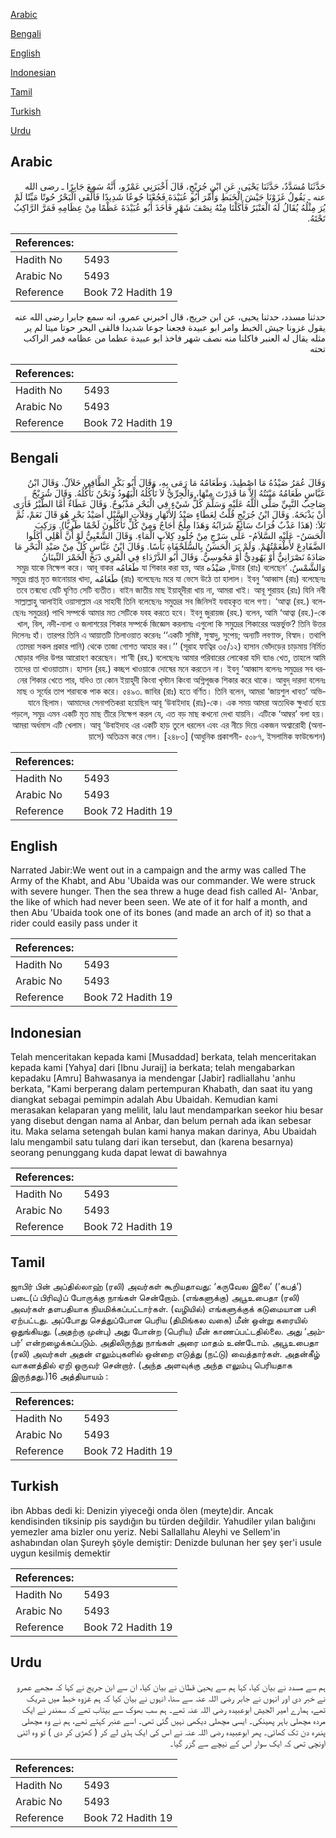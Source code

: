 [Arabic](#arabic)

[Bengali](#bengali)

[English](#english)

[Indonesian](#indonesian)

[Tamil](#tamil)

[Turkish](#turkish)

[Urdu](#urdu)

## Arabic


<div dir="rtl" lang="ar" style={{fontSize:'larger',backgroundColor:'#f8f9fa',padding:20}}>
حَدَّثَنَا مُسَدَّدٌ، حَدَّثَنَا يَحْيَى، عَنِ ابْنِ جُرَيْجٍ، قَالَ أَخْبَرَنِي عَمْرٌو، أَنَّهُ سَمِعَ جَابِرًا ـ رضى الله عنه ـ يَقُولُ غَزَوْنَا جَيْشَ الْخَبَطِ وَأُمِّرَ أَبُو عُبَيْدَةَ فَجُعْنَا جُوعًا شَدِيدًا فَأَلْقَى الْبَحْرُ حُوتًا مَيِّتًا لَمْ يُرَ مِثْلُهُ يُقَالُ لَهُ الْعَنْبَرُ فَأَكَلْنَا مِنْهُ نِصْفَ شَهْرٍ فَأَخَذَ أَبُو عُبَيْدَةَ عَظْمًا مِنْ عِظَامِهِ فَمَرَّ الرَّاكِبُ تَحْتَهُ‏.‏
</div>
<div style={{backgroundColor:'#f8f9fa',padding:20, marginBottom: 10}}><table> <thead> <tr> <th>References:</th> <th></th> </tr> </thead> <tbody><tr><td>Hadith No</td><td>5493</td></tr><tr><td>Arabic No</td><td>5493</td></tr><tr><td>Reference</td><td>Book 72 Hadith 19</td></tr></tbody></table></div>


<div dir="rtl" lang="ar" style={{fontSize:'larger',backgroundColor:'#f8f9fa',padding:20}}>
حدثنا مسدد، حدثنا يحيى، عن ابن جريج، قال اخبرني عمرو، انه سمع جابرا رضى الله عنه يقول غزونا جيش الخبط وامر ابو عبيدة فجعنا جوعا شديدا فالقى البحر حوتا ميتا لم ير مثله يقال له العنبر فاكلنا منه نصف شهر فاخذ ابو عبيدة عظما من عظامه فمر الراكب تحته
</div>
<div style={{backgroundColor:'#f8f9fa',padding:20, marginBottom: 10}}><table> <thead> <tr> <th>References:</th> <th></th> </tr> </thead> <tbody><tr><td>Hadith No</td><td>5493</td></tr><tr><td>Arabic No</td><td>5493</td></tr><tr><td>Reference</td><td>Book 72 Hadith 19</td></tr></tbody></table></div>

## Bengali


<div dir="rtl" lang="bn" style={{fontSize:'larger',backgroundColor:'#f8f9fa',padding:20}}>
وَقَالَ عُمَرُ صَيْدُهُ مَا اصْطِيدَ، وَطَعَامُهُ مَا رَمَى بِهِ، وَقَالَ أَبُو بَكْرٍ الطَّافِي حَلاَلٌ. وَقَالَ ابْنُ عَبَّاسٍ طَعَامُهُ مَيْتَتُهُ إِلاَّ مَا قَذِرْتَ مِنْهَا، وَالْجِرِّيُّ لاَ تَأْكُلُهُ الْيَهُودُ وَنَحْنُ نَأْكُلُهُ. وَقَالَ شُرَيْحٌ صَاحِبُ النَّبِيِّ صَلَّى اللَّهُ عَلَيْهِ وَسَلَّمَ كُلُّ شَيْءٍ فِي الْبَحْرِ مَذْبُوحٌ. وَقَالَ عَطَاءٌ أَمَّا الطَّيْرُ فَأَرَى أَنْ يَذْبَحَهُ. وَقَالَ ابْنُ جُرَيْجٍ قُلْتُ لِعَطَاءٍ صَيْدُ الأَنْهَارِ وَقِلاَتِ السَّيْلِ أَصَيْدُ بَحْرٍ هُوَ قَالَ نَعَمْ، ثُمَّ تَلاَ: (هَذَا عَذْبٌ فُرَاتٌ سَائِغٌ شَرَابُهُ وَهَذَا مِلْحٌ أُجَاجٌ وَمِنْ كُلٍّ تَأْكُلُونَ لَحْمًا طَرِيًّا). وَرَكِبَ الْحَسَنُ- عَلَيْهِ السَّلاَمُ- عَلَى سَرْجٍ مِنْ جُلُودِ كِلاَبِ الْمَاءِ. وَقَالَ الشَّعْبِيُّ لَوْ أَنَّ أَهْلِي أَكَلُوا الضَّفَادِعَ لأَطْعَمْتُهُمْ. وَلَمْ يَرَ الْحَسَنُ بِالسُّلَحْفَاةِ بَأْسًا. وَقَالَ ابْنُ عَبَّاسٍ كُلْ مِنْ صَيْدِ الْبَحْرِ مَا صَادَهُ نَصْرَانِيٌّ أَوْ يَهُودِيٌّ أَوْ مَجُوسِيٌّ. وَقَالَ أَبُو الدَّرْدَاءِ فِي الْمُرِي ذَبَحَ الْخَمْرَ النِّينَانُ وَالشَّمْسُ. ‘উমার (রাঃ) বলেছেন, صَيْدُه যা শিকার করা হয়, আর طَعَامُه সমুদ্র যাকে নিক্ষেপ করে। আবূ বাকর (রাঃ) বলেছেনঃ মরে যা ভেসে উঠে তা হালাল। ইবনু ‘আব্বাস (রাঃ) বলেছেনঃ طَعَامُه সমুদ্রে প্রাপ্ত মৃত জানোয়ার খাদ্য, তবে তন্মধ্যে যেটি ঘৃণিত সেটি ব্যতীত। বাইন জাতীয় মাছ ইয়াহূদীরা খায় না, আমরা খাই। আবূ শুরায়হ (রাঃ) যিনি নবী সাল্লাল্লাহু আলাইহি ওয়াসাল্লাম এর সাহাবী তিনি বলেছেনঃ সমুদ্রের সব জিনিসই যবাহকৃত বলে গণ্য। ‘আত্বা (রহ.) বলেছেনঃ সমুদ্রের) পাখি সম্পর্কে আমার মত সেটিকে যবহ করতে হবে। ইবনু জুরায়জ (রহ.) বলেন, আমি ‘আত্বা (রহ.)-কে খাল, বিল, নদী-নালা ও জলাশয়ের শিকার সম্পর্কে জিজ্ঞেস করলামঃ এগুলো কি সমুদ্রের শিকারের অন্তর্ভুক্ত? তিনি উত্তর দিলেনঃ হাঁ। তারপর তিনি এ আয়াতটি তিলাওয়াত করেনঃ ‘‘একটি সুমিষ্ট, সুস্বাদু, সুপেয়; অন্যটি লবণাক্ত, বিস্বাদ। তথাপি তোমরা সকল প্রকার পানি) থেকে তাজা গোশত আহার কর।’’ (সূরাহ ফাত্বির ৩৫/১২) হাসান ভোঁদড়ের চাড়মায় নির্মিত ঘোড়ার গদির উপর আরোহণ করেছেন। শা‘বী (রহ.) বলেছেনঃ আমার পরিবারের লোকেরা যদি ব্যাঙ খেত, তাহলে আমি তাদের তা খাওয়াতাম। হাসান (রহ.) কচ্ছপ খাওয়াকে দোষের মনে করতেন না। ইবনু ‘আব্বাস বলেনঃ সমুদ্রের সব ধরনের শিকার খেতে পার, যদিও তা কোন ইয়াহূদী কিংবা খৃস্টান কিংবা অগ্নিপূজক শিকার করে থাকে। আবুদ্ দারদা বলেনঃ মাছ ও সূর্যের তাপ শরাবকে পাক করে। ৫৪৯৩. জাবির (রাঃ) হতে বর্ণিত। তিনি বলেন, আমরা ‘জায়শুল খাবত’ অভিযানে ছিলাম। আমাদের সেনাপতিকরা হয়েছিল আবূ ‘উবাইদাহ (রাঃ)-কে। এক সময় আমরা অত্যধিক ক্ষুধার্ত হয়ে পড়লে, সমুদ্র এমন একটি মৃত মাছ তীরে নিক্ষেপ করল যে, এত বড় মাছ কখনো দেখা যায়নি। এটিকে ‘আম্বর’ বলা হয়। আমরা অর্ধমাস এটি খেলাম। আবূ ‘উবাইদাহ এর একটি হাড় তুলে ধরলেন এবং এর নীচে দিয়ে একজন অশ্বারোহী (অনায়াসে) অতিক্রম করে গেল। [২৪৮৩] (আধুনিক প্রকাশনী- ৫০৮৭, ইসলামিক ফাউন্ডেশন)
</div>
<div style={{backgroundColor:'#f8f9fa',padding:20, marginBottom: 10}}><table> <thead> <tr> <th>References:</th> <th></th> </tr> </thead> <tbody><tr><td>Hadith No</td><td>5493</td></tr><tr><td>Arabic No</td><td>5493</td></tr><tr><td>Reference</td><td>Book 72 Hadith 19</td></tr></tbody></table></div>

## English


<div dir="ltr" lang="en" style={{fontSize:'larger',backgroundColor:'#f8f9fa',padding:20}}>
Narrated Jabir:We went out in a campaign and the army was called The Army of the Khabt, and Abu 'Ubaida was our commander. We were struck with severe hunger. Then the sea threw a huge dead fish called Al- 'Anbar, the like of which had never been seen. We ate of it for half a month, and then Abu 'Ubaida took one of its bones (and made an arch of it) so that a rider could easily pass under it
</div>
<div style={{backgroundColor:'#f8f9fa',padding:20, marginBottom: 10}}><table> <thead> <tr> <th>References:</th> <th></th> </tr> </thead> <tbody><tr><td>Hadith No</td><td>5493</td></tr><tr><td>Arabic No</td><td>5493</td></tr><tr><td>Reference</td><td>Book 72 Hadith 19</td></tr></tbody></table></div>

## Indonesian


<div dir="ltr" lang="id" style={{fontSize:'larger',backgroundColor:'#f8f9fa',padding:20}}>
Telah menceritakan kepada kami [Musaddad] berkata, telah menceritakan kepada kami [Yahya] dari [Ibnu Juraij] ia berkata; telah mengabarkan kepadaku [Amru] Bahwasanya ia mendengar [Jabir] radliallahu 'anhu berkata, "Kami berperang dalam pertempuran Khabath, dan saat itu yang diangkat sebagai pemimpin adalah Abu Ubaidah. Kemudian kami merasakan kelaparan yang melilit, lalu laut mendamparkan seekor hiu besar yang disebut dengan nama al Anbar, dan belum pernah ada ikan sebesar itu. Maka selama setengah bulan kami hanya makan darinya, Abu Ubaidah lalu mengambil satu tulang dari ikan tersebut, dan (karena besarnya) seorang penunggang kuda dapat lewat di bawahnya
</div>
<div style={{backgroundColor:'#f8f9fa',padding:20, marginBottom: 10}}><table> <thead> <tr> <th>References:</th> <th></th> </tr> </thead> <tbody><tr><td>Hadith No</td><td>5493</td></tr><tr><td>Arabic No</td><td>5493</td></tr><tr><td>Reference</td><td>Book 72 Hadith 19</td></tr></tbody></table></div>

## Tamil


<div dir="ltr" lang="ta" style={{fontSize:'larger',backgroundColor:'#f8f9fa',padding:20}}>
ஜாபிர் பின் அப்தில்லாஹ் (ரலி) அவர்கள் கூறியதாவது: ‘கருவேல இலை’ (‘கபத்’) படை(ப் பிரிவு)ப் போருக்கு நாங்கள் சென்றோம். (எங்களுக்கு) அபூஉபைதா (ரலி) அவர்கள் தளபதியாக நியமிக்கப்பட்டார்கள். (வழியில்) எங்களுக்குக் கடுமையான பசி ஏற்பட்டது. அப்போது செத்துப்போன பெரிய (திமிங்கல வகை) மீன் ஒன்று கரையில் ஒதுங்கியது. (அதற்கு முன்பு) அது போன்ற (பெரிய) மீன் காணப்பட்டதில்லை. அது ‘அம்பர்’ என்றழைக்கப்படும். அதிலிருந்து நாங்கள் அரை மாதம் உண்டோம். அபூஉபைதா (ரலி) அவர்கள் அதன் எலும்புகளில் ஒன்றை எடுத்து (நட்டு) வைத்தார்கள். அதன்கீழ் வாகனத்தில் ஏறி ஒருவர் சென்றார். (அந்த அளவுக்கு அந்த எலும்பு பெரியதாக இருந்தது.)16 அத்தியாயம் :
</div>
<div style={{backgroundColor:'#f8f9fa',padding:20, marginBottom: 10}}><table> <thead> <tr> <th>References:</th> <th></th> </tr> </thead> <tbody><tr><td>Hadith No</td><td>5493</td></tr><tr><td>Arabic No</td><td>5493</td></tr><tr><td>Reference</td><td>Book 72 Hadith 19</td></tr></tbody></table></div>

## Turkish


<div dir="ltr" lang="tr" style={{fontSize:'larger',backgroundColor:'#f8f9fa',padding:20}}>
ibn Abbas dedi ki: Denizin yiyeceği onda ölen (meyte)dir. Ancak kendisinden tiksinip pis saydığın bu türden değildir. Yahudiler yılan balığını yemezler ama bizler onu yeriz. Nebi Sallallahu Aleyhi ve Sellem'in ashabından olan Şureyh şöyle demiştir: Denizde bulunan her şey şer'i usule uygun kesilmiş demektir
</div>
<div style={{backgroundColor:'#f8f9fa',padding:20, marginBottom: 10}}><table> <thead> <tr> <th>References:</th> <th></th> </tr> </thead> <tbody><tr><td>Hadith No</td><td>5493</td></tr><tr><td>Arabic No</td><td>5493</td></tr><tr><td>Reference</td><td>Book 72 Hadith 19</td></tr></tbody></table></div>

## Urdu


<div dir="rtl" lang="ur" style={{fontSize:'larger',backgroundColor:'#f8f9fa',padding:20}}>
ہم سے مسدد نے بیان کیا، کہا ہم سے یحییٰ قطان نے بیان کیا، ان سے ابن جریج نے کہا کہ مجھے عمرو نے خبر دی اور انہوں نے جابر رضی اللہ عنہ سے سنا، انہوں نے بیان کیا کہ ہم غزوہ خبط میں شریک تھے، ہمارے امیر الجیش ابوعبیدہ رضی اللہ عنہ تھے۔ ہم سب بھوک سے بیتاب تھے کہ سمندر نے ایک مردہ مچھلی باہر پھینکی۔ ایسی مچھلی دیکھی نہیں گئی تھی۔ اسے عنبر کہتے تھے، ہم نے وہ مچھلی پندرہ دن تک کھائی۔ پھر ابوعبیدہ رضی اللہ عنہ نے اس کی ایک ہڈی لے کر ( کھڑی کر دی ) تو وہ اتنی اونچی تھی کہ ایک سوار اس کے نیچے سے گزر گیا۔
</div>
<div style={{backgroundColor:'#f8f9fa',padding:20, marginBottom: 10}}><table> <thead> <tr> <th>References:</th> <th></th> </tr> </thead> <tbody><tr><td>Hadith No</td><td>5493</td></tr><tr><td>Arabic No</td><td>5493</td></tr><tr><td>Reference</td><td>Book 72 Hadith 19</td></tr></tbody></table></div>